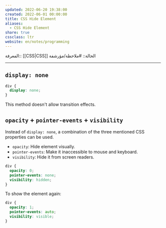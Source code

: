 ```yaml
---
updated: 2022-06-20 19:38:00
created: 2022-06-01 00:00:00
title: CSS Hide Element
aliases:
  - CSS Hide Element
share: true
cssclass: ltr
website: en/notes/programming
---
```


المعرفة:: [[CSS|CSS]]
الحالة:: #ملاحظة/مؤرشفة

---

## `display: none`

```css
div {
  display: none;
}
```

This method doesn't allow transition effects.

## `opacity` + `pointer-events` + `visibility`

Instead of `display: none`, a combination of the three mentioned CSS properties can be used.

- `opacity`: Hide element visually.
- `pointer-events`: Make it inaccessible to mouse and keyboard.
- `visibility`: Hide it from screen readers.

```css
div {
  opacity: 0;
  pointer-events: none;
  visibility: hidden;
}
```

To show the element again:

```css
div {
  opacity: 1;
  pointer-events: auto;
  visibility: visible;
}
```
